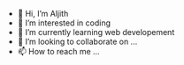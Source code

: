 - 👋 Hi, I’m Aljith
- 👀 I’m interested in coding
- 🌱 I’m currently learning web developement
- 💞️ I’m looking to collaborate on ...
- 📫 How to reach me ...

<!---
death-lok/death-lok is a ✨ special ✨ repository because its `README.md` (this file) appears on your GitHub profile.
You can click the Preview link to take a look at your changes.
--->
